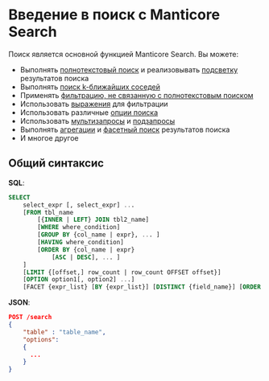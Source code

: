 # Введение в поиск с Manticore Search

Поиск является основной функцией Manticore Search. Вы можете:
* Выполнять [полнотекстовый поиск](../Searching/Full_text_matching/Basic_usage.md#MATCH) и реализовывать [подсветку](../Searching/Highlighting.md) результатов поиска
* Выполнять [поиск k-ближайших соседей](../Searching/KNN.md)
* Применять [фильтрацию, не связанную с полнотекстовым поиском](../Searching/Filters.md)
* Использовать [выражения](../Searching/Expressions.md) для фильтрации
* Использовать различные [опции поиска](../Searching/Options.md)
* Использовать [мультизапросы](../Searching/Multi-queries.md) и [подзапросы](../Searching/Sub-selects.md)
* Выполнять [агрегации](../Searching/Grouping.md) и [фасетный поиск](../Searching/Faceted_search.md) результатов поиска
* И многое другое

## Общий синтаксис

**SQL**:
```sql
SELECT
    select_expr [, select_expr] ...
    [FROM tbl_name
        [{INNER | LEFT} JOIN tbl2_name]
        [WHERE where_condition]
        [GROUP BY {col_name | expr}, ... ]
        [HAVING where_condition]
        [ORDER BY {col_name | expr}
            [ASC | DESC], ... ]
    ]
    [LIMIT {[offset,] row_count | row_count OFFSET offset}]
    [OPTION option1[, option2] ...]
    [FACET {expr_list} [BY {expr_list}] [DISTINCT {field_name}] [ORDER BY {expr | FACET()} {ASC | DESC}] [LIMIT [offset,] count]]

```

**JSON**:
```json
POST /search
{
    "table" : "table_name",
    "options":
    {
      ...
    }
}
```
<!-- proofread -->

